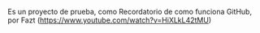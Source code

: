 Es un proyecto de prueba, como Recordatorio de como funciona GitHub, por Fazt (https://www.youtube.com/watch?v=HiXLkL42tMU)
